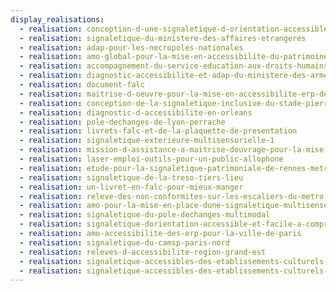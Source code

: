 ```yaml
---
display_realisations:
  - realisation: conception-d-une-signaletique-d-orientation-accessible
  - realisation: signaletique-du-ministere-des-affaires-etrangeres
  - realisation: adap-pour-les-necropoles-nationales
  - realisation: amo-global-pour-la-mise-en-accessibilite-du-patrimoine
  - realisation: accompagnement-du-service-education-aux-droits-humains-dans-la-mise-en-place-d-une-strategie-globale-d-accessibilite-et-d-inclusion-des-outils-de-communication
  - realisation: diagnostic-accessibilite-et-adap-du-ministere-des-armees
  - realisation: document-falc
  - realisation: maitrise-d-oeuvre-pour-la-mise-en-accessibilite-erp-de-la-ville-de-paris-12eme
  - realisation: conception-de-la-signaletique-inclusive-du-stade-pierre-de-coubertin
  - realisation: diagnostic-d-accessibilite-en-orleans
  - realisation: pole-dechanges-de-lyon-perrache
  - realisation: livrets-falc-et-de-la-plaquette-de-presentation
  - realisation: signaletique-exterieure-multisensorielle-1
  - realisation: mission-d-assistance-a-maitrise-douvrage-pour-la-mise-en-accessibilite-d-erp
  - realisation: laser-emploi-outils-pour-un-public-allophone
  - realisation: etude-pour-la-signaletique-patrimoniale-de-rennes-metropole
  - realisation: signaletique-de-la-treso-tiers-lieu
  - realisation: un-livret-en-falc-pour-mieux-manger
  - realisation: releve-des-non-conformites-sur-les-escaliers-du-metro-lyonnais
  - realisation: amo-pour-la-mise-en-place-dune-signaletique-multisensorielle
  - realisation: signaletique-du-pole-dechanges-multimodal
  - realisation: signaletique-dorientation-accessible-et-facile-a-comprendre
  - realisation: amo-accessibilite-des-erp-pour-la-ville-de-paris
  - realisation: signaletique-du-camsp-paris-nord
  - realisation: releves-d-accessibilite-region-grand-est
  - realisation: signaletique-accessibles-des-etablissements-culturels-de-clichy
  - realisation: signaletique-accessibles-des-etablissements-culturels-de-clichy
---
```

